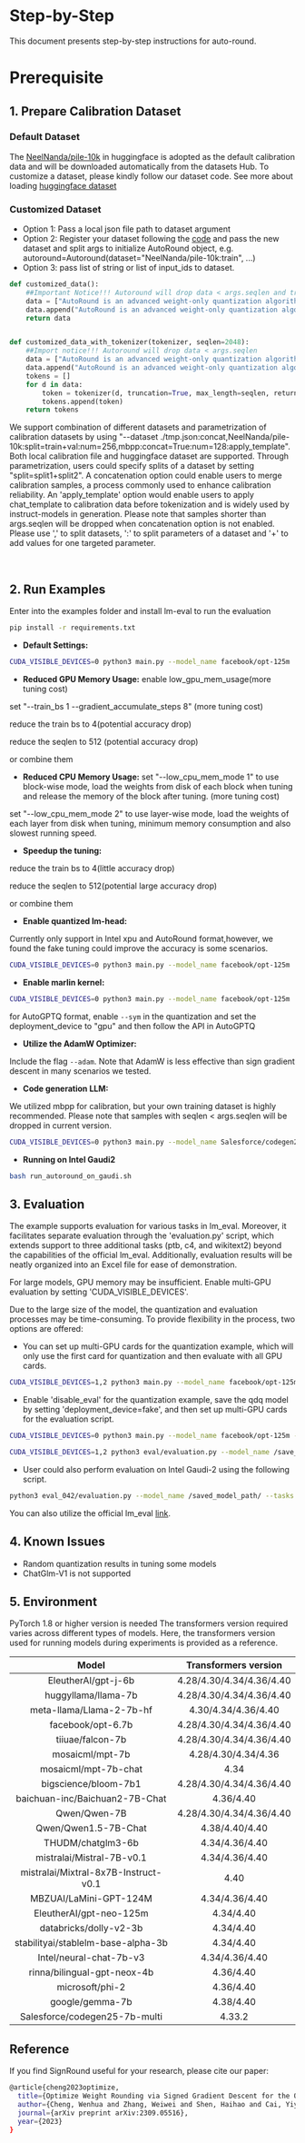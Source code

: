 Step-by-Step
============

This document presents step-by-step instructions for auto-round.

# Prerequisite


## 1. Prepare Calibration Dataset

### Default Dataset
The [NeelNanda/pile-10k](https://huggingface.co/datasets/NeelNanda/pile-10k) in huggingface is adopted as the default calibration data and  will be downloaded automatically from the datasets Hub. To customize a dataset, please kindly follow our dataset code.
See more about loading [huggingface dataset](https://huggingface.co/docs/datasets/main/en/quickstart)

### Customized Dataset
- Option 1: Pass a local json file path to dataset argument
- Option 2: Register your dataset following the [code](../../auto_round/calib_dataset.py) and pass the new dataset and split args to initialize AutoRound object, e.g. autoround=Autoround(dataset="NeelNanda/pile-10k:train", ...)
- Option 3: pass list of string or list of input_ids to dataset.
~~~python
def customized_data():
    ##Important Notice!!! Autoround will drop data < args.seqlen and truncate data to args.seqlen
    data = ["AutoRound is an advanced weight-only quantization algorithm for low-bits LLM inference" * 240]
    data.append("AutoRound is an advanced weight-only quantization algorithm for low-bits LLM inference")
    return data


def customized_data_with_tokenizer(tokenizer, seqlen=2048):
    ##Import notice!!! Autoround will drop data < args.seqlen
    data = ["AutoRound is an advanced weight-only quantization algorithm for low-bits LLM inference" * 240]
    data.append("AutoRound is an advanced weight-only quantization algorithm for low-bits LLM inference")
    tokens = []
    for d in data:
        token = tokenizer(d, truncation=True, max_length=seqlen, return_tensors="pt").data
        tokens.append(token)
    return tokens
~~~

We support combination of different datasets and parametrization of calibration datasets by using "--dataset ./tmp.json:concat,NeelNanda/pile-10k:split=train+val:num=256,mbpp:concat=True:num=128:apply_template". Both local calibration file and huggingface dataset are supported. Through parametrization, users could specify splits of a dataset by setting "split=split1+split2". A concatenation option could enable users to merge calibration samples, a process commonly used to enhance calibration reliability. An 'apply_template' option would enable users to apply chat_template to calibration data before tokenization and is widely used by instruct-models in generation. Please note that samples shorter than args.seqlen will be dropped when concatenation option is not enabled.
Please use ',' to split datasets, ':' to split parameters of a dataset and '+' to add values for one targeted parameter. 


<br />

## 2. Run Examples
Enter into the examples folder and install lm-eval to run the evaluation
```bash
pip install -r requirements.txt
```

- **Default Settings:**
```bash
CUDA_VISIBLE_DEVICES=0 python3 main.py --model_name facebook/opt-125m  --bits 4 --group_size 128
```
- **Reduced GPU Memory Usage:**
enable low_gpu_mem_usage(more tuning cost)

set "--train_bs 1 --gradient_accumulate_steps 8" (more tuning cost)

reduce the train bs to 4(potential accuracy drop) 

reduce the seqlen to 512 (potential accuracy drop)

or combine them

- **Reduced CPU Memory Usage:**
set "--low_cpu_mem_mode 1" to use block-wise mode, load the weights from disk of each block when tuning and release the memory of the block after tuning. (more tuning cost)

set "--low_cpu_mem_mode 2" to use layer-wise mode, load the weights of each layer from disk when tuning, minimum memory consumption and also slowest running speed.


- **Speedup the tuning:**

reduce the train bs to 4(little accuracy drop) 

reduce the seqlen to 512(potential large accuracy drop)

or combine them

- **Enable quantized lm-head:**

Currently only support in Intel xpu and AutoRound format,however, we found the fake tuning could improve the accuracy is some scenarios. 
```bash
CUDA_VISIBLE_DEVICES=0 python3 main.py --model_name facebook/opt-125m  --bits 4 --group_size 128 --quant_lm_head 
```

- **Enable marlin kernel:**

```bash
CUDA_VISIBLE_DEVICES=0 python3 main.py --model_name facebook/opt-125m  --sym --bits 4 --group_size 128  --deployment_device "auto_round:marlin"
```

for AutoGPTQ format, enable `--sym` in the quantization and set the deployment_device to "gpu" and then follow the API in AutoGPTQ

- **Utilize the AdamW Optimizer:**

Include the flag `--adam`. Note that AdamW is less effective than sign gradient descent in many scenarios we tested.


- **Code generation LLM:**

We utilized mbpp for calibration, but your own training dataset is highly recommended. Please note that samples with seqlen < args.seqlen will be dropped in current version.
```bash
CUDA_VISIBLE_DEVICES=0 python3 main.py --model_name Salesforce/codegen25-7b-multi --bits 4 --group_size 128 --dataset "mbpp" --seqlen 128 "
```
- **Running on Intel Gaudi2**
```bash
bash run_autoround_on_gaudi.sh 
```



## 3. Evaluation
The example supports evaluation for various tasks in lm_eval. Moreover, it facilitates separate evaluation through the 'evaluation.py' script, which extends support to three additional tasks (ptb, c4, and wikitext2) beyond the capabilities of the official lm_eval. Additionally, evaluation results will be neatly organized into an Excel file for ease of demonstration.

For large models, GPU memory may be insufficient. Enable multi-GPU evaluation by setting 'CUDA_VISIBLE_DEVICES'.

Due to the large size of the model, the quantization and evaluation processes may be time-consuming. To provide flexibility in the process, two options are offered:

- You can set up multi-GPU cards for the quantization example, which will only use the first card for quantization and then evaluate with all GPU cards.
```bash
CUDA_VISIBLE_DEVICES=1,2 python3 main.py --model_name facebook/opt-125m --amp --bits 4 --group_size -1 --deployment_device fake,cpu --output_dir /save_model_path/ 
```

- Enable 'disable_eval' for the quantization example, save the qdq model by setting 'deployment_device=fake', and then set up multi-GPU cards for the evaluation script.
```bash
CUDA_VISIBLE_DEVICES=0 python3 main.py --model_name facebook/opt-125m --amp --bits 4 --group_size -1 --disable_eval --deployment_device fake --output_dir /save_model_path/ 

CUDA_VISIBLE_DEVICES=1,2 python3 eval/evaluation.py --model_name /save_model_path/ --eval_bs 8 --tasks mmlu,lambada_openai,ptb --excel_path /result_excel/save_path/
```

- User could also perform evaluation on Intel Gaudi-2 using the following script.
```bash
python3 eval_042/evaluation.py --model_name /saved_model_path/ --tasks mmlu --device hpu
```

You can also utilize the official lm_eval [link](https://github.com/EleutherAI/lm-evaluation-harness/tree/main?tab=readme-ov-file#basic-usage).

## 4. Known Issues
* Random quantization results in tuning some models
* ChatGlm-V1 is not supported


## 5. Environment

PyTorch 1.8 or higher version is needed
The transformers version required varies across different types of models. Here, the transformers version used for running models during experiments is provided as a reference.

| Model | Transformers version |
|  :----: | :----: |
| EleutherAI/gpt-j-6b | 4.28/4.30/4.34/4.36/4.40 |
| huggyllama/llama-7b | 4.28/4.30/4.34/4.36/4.40 |
| meta-llama/Llama-2-7b-hf | 4.30/4.34/4.36/4.40 |
| facebook/opt-6.7b | 4.28/4.30/4.34/4.36/4.40 |
| tiiuae/falcon-7b | 4.28/4.30/4.34/4.36/4.40 |
| mosaicml/mpt-7b | 4.28/4.30/4.34/4.36 |
| mosaicml/mpt-7b-chat | 4.34 |
| bigscience/bloom-7b1 | 4.28/4.30/4.34/4.36/4.40 |
| baichuan-inc/Baichuan2-7B-Chat | 4.36/4.40 |
| Qwen/Qwen-7B | 4.28/4.30/4.34/4.36/4.40 |
| Qwen/Qwen1.5-7B-Chat | 4.38/4.40/4.40 |
| THUDM/chatglm3-6b | 4.34/4.36/4.40 |
| mistralai/Mistral-7B-v0.1 | 4.34/4.36/4.40 |
| mistralai/Mixtral-8x7B-Instruct-v0.1 | 4.40 |
| MBZUAI/LaMini-GPT-124M | 4.34/4.36/4.40 |
| EleutherAI/gpt-neo-125m | 4.34/4.40 |
| databricks/dolly-v2-3b | 4.34/4.40 |
| stabilityai/stablelm-base-alpha-3b | 4.34/4.40 |
| Intel/neural-chat-7b-v3 | 4.34/4.36/4.40 |
| rinna/bilingual-gpt-neox-4b | 4.36/4.40 |
| microsoft/phi-2 | 4.36/4.40 |
| google/gemma-7b | 4.38/4.40 |
| Salesforce/codegen25-7b-multi | 4.33.2 |





## Reference
If you find SignRound useful for your research, please cite our paper:
```bash
@article{cheng2023optimize,
  title={Optimize Weight Rounding via Signed Gradient Descent for the Quantization of LLMs},
  author={Cheng, Wenhua and Zhang, Weiwei and Shen, Haihao and Cai, Yiyang and He, Xin and Lv, Kaokao},
  journal={arXiv preprint arXiv:2309.05516},
  year={2023}
}
```








